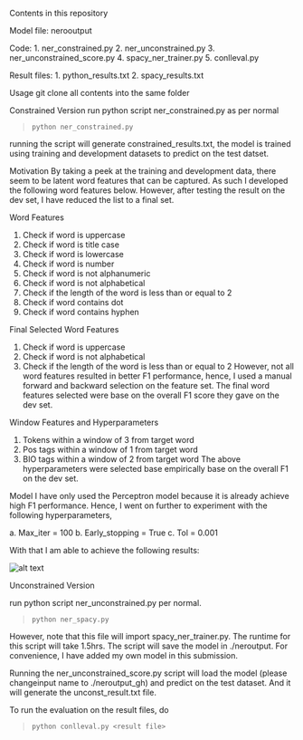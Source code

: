 Contents in this repository

Model file: nerooutput

Code: 1. ner_constrained.py
      2. ner_unconstrained.py
      3. ner_unconstrained_score.py
      4. spacy_ner_trainer.py
      5. conlleval.py

Result files: 1. python_results.txt
              2. spacy_results.txt

Usage
git clone all contents into the same folder

Constrained Version
run python script ner_constrained.py as per normal
> `python ner_constrained.py`

running the script will generate constrained_results.txt, the model is trained using training and development datasets to predict on the test datset.

Motivation
By taking a peek at the training and development data, there seem to be latent word features that can be captured. As such I developed the following word features below. However, after testing the result on the dev set, I have reduced the list to a final set.

Word Features
1. Check if word is uppercase
2. Check if word is title case
3. Check if word is lowercase
4. Check if word is number
5. Check if word is not alphanumeric
6. Check if word is not alphabetical
7. Check if the length of the word is less than or equal to 2
8. Check if word contains dot
9. Check if word contains hyphen

Final Selected Word Features
1. Check if word is uppercase
2. Check if word is not alphabetical
3. Check if the length of the word is less than or equal to 2
However, not all word features resulted in better F1 performance, hence, I used a manual forward and backward selection on the feature set. The final word features selected were base on the overall F1 score they gave on the dev set.

Window Features and Hyperparameters
1. Tokens within a window of 3 from target word
2. Pos tags within a window of 1 from target word
3. BIO tags within a window of 2 from target word
The above hyperparameters were selected base empirically base on the overall F1 on the dev set.

Model
I have only used the Perceptron model because it is already achieve high F1 performance. Hence, I went on further to experiment with the following hyperparameters,

a. Max_iter = 100
b. Early_stopping = True
c. Tol = 0.001

With that I am able to achieve the following results:

![alt text](https://raw.githubusercontent.com/leebond/Spanish-NER-using-python-and-SpaCy/sp_ner_const.png)

Unconstrained Version

run python script ner_unconstrained.py per normal.
> `python ner_spacy.py`

However, note that this file will import spacy_ner_trainer.py.
The runtime for this script will take 1.5hrs.
The script will save the model in ./neroutput. For convenience, I have added my own model in this submission.

Running the ner_unconstrained_score.py script will load the model (please changeinput name to ./neroutput_gh) and predict on the test dataset. And it will generate the unconst_result.txt file. 

To run the evaluation on the result files, do 
> `python conlleval.py <result file>`
